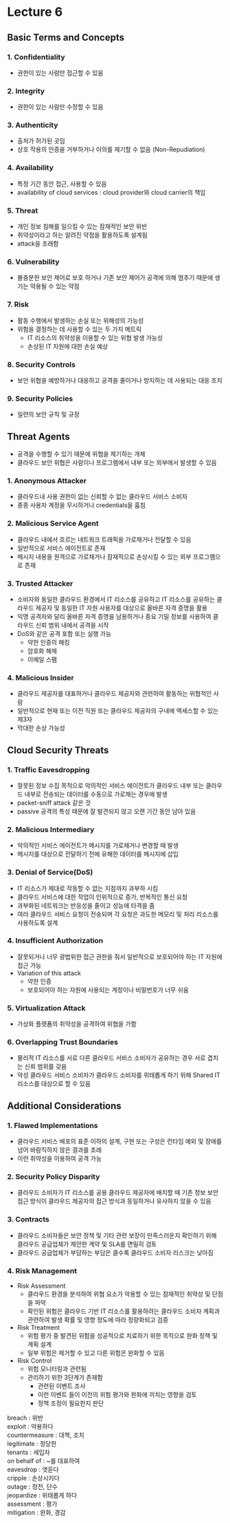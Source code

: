 
# Lecture 6


## Basic Terms and Concepts
### 1. Confidentiality
- 권한이 있는 사람만 접근할 수 있음
### 2. Integrity
- 권한이 있는 사람만 수정할 수 있음
### 3. Authenticity
- 출처가 허가된 곳임
- 상호 작용의 인증을 거부하거나 이의를 제기할 수 없음 (Non-Repudiation)
### 4. Availability
- 특정 기간 동안 접근, 사용할 수 있음
- availability of cloud services : cloud provider와 cloud carrier의 책임
### 5. Threat
- 개인 정보 침해를 일으킬 수 있는 잠재적인 보안 위반
- 취약성이라고 하는 알려진 약점을 활용하도록 설계됨
- attack을 초래함
### 6. Vulnerability
- 불충분한 보안 제어로 보호 하거나 기존 보안 제어가 공격에 의해 멈추기 때문에 생기는 악용될 수 있는 약점
### 7. Risk
- 활동 수행에서 발생하는 손실 또는 위해성의 가능성
- 위험을 결정하는 데 사용할 수 있는 두 가지 메트릭
    - IT 리소스의 취약성을 이용할 수 있는 위협 발생 가능성
    - 손상된 IT 자원에 대한 손실 예상
### 8. Security Controls
- 보안 위협을 예방하거나 대응하고 공격을 줄이거나 방지하는 데 사용되는 대응 조치
### 9. Security Policies
- 일련의 보안 규칙 및 규정


## Threat Agents
- 공격을 수행할 수 있기 때문에 위협을 제기하는 개체
- 클라우드 보안 위협은 사람이나 프로그램에서 내부 또는 외부에서 발생할 수 있음
### 1. Anonymous Attacker
- 클라우드내 사용 권한이 없는 신뢰할 수 없는 클라우드 서비스 소비자
- 종종 사용자 계정을 무시하거나 credentials을 훔침
### 2. Malicious Service Agent
- 클라우드 내에서 흐르는 네트워크 트래픽을 가로채거나 전달할 수 있음
- 일반적으로 서비스 에이전트로 존재
- 메시지 내용을 원격으로 가로채거나 잠재적으로 손상시킬 수 있는 외부 프로그램으로 존재
### 3. Trusted Attacker
- 소비자와 동일한 클라우드 환경에서 IT 리소스를 공유하고 IT 리소스를 공유하는 클라우드 제공자 및 동일한 IT 자원 사용자를 대상으로 올바른 자격 증명을 활용
- 익명 공격자와 달리 올바른 자격 증명을 남용하거나 중요 기밀 정보를 사용하여 클라우드 신뢰 범위 내에서 공격을 시작
- DoS와 같은 공격 포함 또는 실행 가능
    - 약한 인증의 해킹
    - 암호화 해제
    - 이메일 스팸
### 4. Malicious Insider
- 클라우드 제공자를 대표하거나 클라우드 제공자와 관련하여 활동하는 위협적인 사람
- 일반적으로 현재 또는 이전 직원 또는 클라우드 제공자의 구내에 액세스할 수 있는 제3자
- 막대한 손상 가능성


## Cloud Security Threats
### 1. Traffic Eavesdropping
- 잘못된 정보 수집 목적으로 악의적인 서비스 에이전트가 클라우드 내부 또는 클라우드 내부로 전송되는 데이터를 수동으로 가로채는 경우에 발생
- packet-sniff attack 같은 것
- passive 공격의 특성 때문에 잘 발견되지 않고 오랜 기간 동안 남아 있음
### 2. Malicious Intermediary
- 악의적인 서비스 에이전트가 메시지를 가로채거나 변경할 때 발생
- 메시지를 대상으로 전달하기 전에 유해한 데이터를 메시지에 삽입
### 3. Denial of Service(DoS)
- IT 리소스가 제대로 작동할 수 없는 지점까지 과부하 시킴
- 클라우드 서비스에 대한 작업이 인위적으로 증가, 반복적인 통신 요청
- 과부화된 네트워크는 반응성을 줄이고 성능에 타격을 줌
- 여러 클라우드 서비스 요청이 전송되며 각 요청은 과도한 메모리 및 처리 리소스를 사용하도록 설계
### 4. Insufficient Authorization
- 잘못되거나 너무 광법위한 접근 권한을 줘서 일반적으로 보호되어야 하는 IT 자원에 접근 가능
- Variation of this attack
    - 약한 인증
    - 보호되어야 하는 자원에 사용되는 계정이나 비밀번호가 너무 쉬움
### 5. Virtualization Attack
- 가상화 플랫폼의 취약성을 공격하여 위협을 가함
### 6. Overlapping Trust Boundaries
- 물리적 IT 리소스를 서로 다른 클라우드 서비스 소비자가 공유하는 경우 서로 겹치는 신뢰 범위를 갖음
- 악성 클라우드 서비스 소비자가 클라우드 소비자를 위태롭게 하기 위해 Shared IT 리소스를 대상으로 할 수 있음


## Additional Considerations
### 1. Flawed Implementations
- 클라우드 서비스 배포의 표준 이하의 설계, 구현 또는 구성은 런타임 예외 및 장애를 넘어 바람직하지 않은 결과를 초래
- 이런 취약성을 이용하여 공격 가능
### 2. Security Policy Disparity
- 클라우드 소비자가 IT 리소스를 공용 클라우드 제공자에 배치할 때 기존 정보 보안 접근 방식이 클라우드 제공자의 접근 방식과 동일하거나 유사하지 않을 수 있음
### 3. Contracts
- 클라우드 소비자들은 보안 정책 및 기타 관련 보장이 만족스러운지 확인하기 위해 클라우드 공급업체가 제안한 계약 및 SLA를 면밀히 검토
- 클라우드 공급업체가 부담하는 부담은 클수록 클라우드 소비자 리스크는 낮아짐
### 4. Risk Management
- Risk Assessment
    - 클라우드 환경을 분석하여 위협 요소가 악용할 수 있는 잠재적인 취약성 및 단점을 파악
    - 확인된 위험은 클라우드 기반 IT 리소스를 활용하려는 클라우드 소비자 계획과 관련하여 발생 확률 및 영향 정도에 따라 정량화되고 검증
- Risk Treatment
    - 위험 평가 중 발견된 위험을 성공적으로 치료하기 위한 목적으로 완화 정책 및 계획 설계
    - 일부 위험은 제거할 수 있고 다른 위험은 완화할 수 있음
- Risk Control
    - 위험 모니터링과 관련됨
    - 관리하기 위한 3단계가 존재함
        - 관련된 이벤트 조사
        - 이런 이벤트 들이 이전의 위험 평가와 완화에 끼치는 영향을 검토
        - 정책 조정이 필요한지 판단


breach : 위반    
exploit : 악용하다    
countermeasure : 대책, 조치    
legitimate : 정당한    
tenants : 세입자    
on behalf of : ~를 대표하여    
eavesdrop : 엿듣다    
cripple : 손상시키다    
outage : 정전, 단수    
jeopardize : 위태롭게 하다    
assessment : 평가    
mitigation : 완화, 경감    